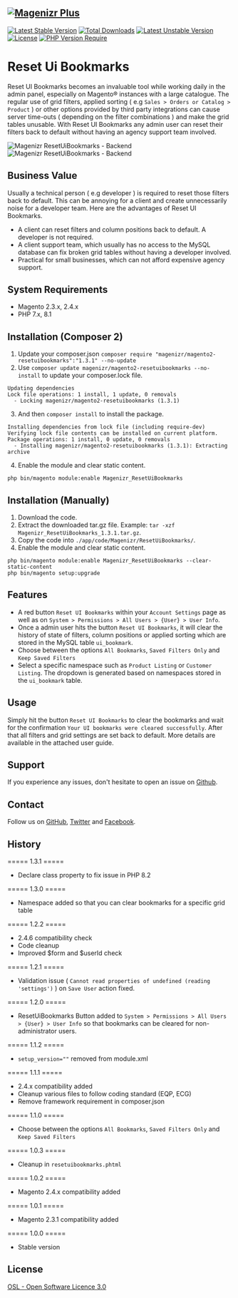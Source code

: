 [![Magenizr Plus](https://images2.imgbox.com/11/6b/yVOOloaA_o.gif)](https://account.magenizr.com)
---
[![Latest Stable Version](http://poser.pugx.org/magenizr/magento2-resetuibookmarks/v)](https://packagist.org/packages/magenizr/magento2-resetuibookmarks) [![Total Downloads](http://poser.pugx.org/magenizr/magento2-resetuibookmarks/downloads)](https://packagist.org/packages/magenizr/magento2-resetuibookmarks) [![Latest Unstable Version](http://poser.pugx.org/magenizr/magento2-resetuibookmarks/v/unstable)](https://packagist.org/packages/magenizr/magento2-resetuibookmarks) [![License](http://poser.pugx.org/magenizr/magento2-resetuibookmarks/license)](https://packagist.org/packages/magenizr/magento2-resetuibookmarks) [![PHP Version Require](http://poser.pugx.org/magenizr/magento2-resetuibookmarks/require/php)](https://packagist.org/packages/magenizr/magento2-resetuibookmarks)

# Reset Ui Bookmarks
Reset UI Bookmarks becomes an invaluable tool while working daily in the admin panel, especially on Magento® instances with a large catalogue. The regular use of grid filters, applied sorting ( e.g `Sales > Orders or Catalog > Product` ) or other options provided by third party integrations can cause server time-outs ( depending on the filter combinations ) and make the grid tables unusable. With Reset UI Bookmarks any admin user can reset their filters back to default without having an agency support team involved.

![Magenizr ResetUiBookmarks - Backend](https://images2.imgbox.com/a0/75/VcpYFnTE_o.png)
![Magenizr ResetUiBookmarks - Backend](https://images2.imgbox.com/95/73/AljWoGJe_o.png)

## Business Value
Usually a technical person ( e.g developer ) is required to reset those filters back to default. This can be annoying for a client and create unnecessarily noise for a developer team. Here are the advantages of Reset UI Bookmarks.

* A client can reset filters and column positions back to default. A developer is not required.
* A client support team, which usually has no access to the MySQL database can fix broken grid tables without having a developer involved.
* Practical for small businesses, which can not afford expensive agency support.

## System Requirements
- Magento 2.3.x, 2.4.x
- PHP 7.x, 8.1

## Installation (Composer 2)

1. Update your composer.json `composer require "magenizr/magento2-resetuibookmarks":"1.3.1" --no-update`
2. Use `composer update magenizr/magento2-resetuibookmarks --no-install` to update your composer.lock file.

```
Updating dependencies
Lock file operations: 1 install, 1 update, 0 removals
  - Locking magenizr/magento2-resetuibookmarks (1.3.1)
```

3. And then `composer install` to install the package.

```
Installing dependencies from lock file (including require-dev)
Verifying lock file contents can be installed on current platform.
Package operations: 1 install, 0 update, 0 removals
  - Installing magenizr/magento2-resetuibookmarks (1.3.1): Extracting archive
```

4. Enable the module and clear static content.

```
php bin/magento module:enable Magenizr_ResetUiBookmarks
```

## Installation (Manually)
1. Download the code.
2. Extract the downloaded tar.gz file. Example: `tar -xzf Magenizr_ResetUiBookmarks_1.3.1.tar.gz`.
3. Copy the code into `./app/code/Magenizr/ResetUiBookmarks/`.
4. Enable the module and clear static content.

```
php bin/magento module:enable Magenizr_ResetUiBookmarks --clear-static-content
php bin/magento setup:upgrade
```

## Features
* A red button `Reset UI Bookmarks` within your `Account Settings` page as well as on `System > Permissions > All Users > {User} > User Info`.
* Once a admin user hits the button `Reset UI Bookmarks`, it will clear the history of state of filters, column positions or applied sorting which are stored in the MySQL table `ui_bookmark`.
* Choose between the options `All Bookmarks`, `Saved Filters Only` and `Keep Saved Filters`
* Select a specific namespace such as `Product Listing` or `Customer Listing`. The dropdown is generated based on namespaces stored in the `ui_bookmark` table.

## Usage
Simply hit the button `Reset UI Bookmarks` to clear the bookmarks and wait for the confirmation `Your UI bookmarks were cleared successfully`. After that all filters and grid settings are set back to default. More details are available in the attached user guide.

## Support
If you experience any issues, don't hesitate to open an issue on [Github](https://github.com/magenizr/Magenizr_Debugger/issues).

## Contact
Follow us on [GitHub](https://github.com/magenizr), [Twitter](https://twitter.com/magenizr) and [Facebook](https://www.facebook.com/magenizr).

## History
===== 1.3.1 =====
* Declare class property to fix issue in PHP 8.2

===== 1.3.0 =====
* Namespace added so that you can clear bookmarks for a specific grid table

===== 1.2.2 =====
* 2.4.6 compatibility check
* Code cleanup
* Improved $form and $userId check

===== 1.2.1 =====
* Validation issue ( `Cannot read properties of undefined (reading 'settings')` ) on `Save User` action fixed.

===== 1.2.0 =====
* ResetUiBookmarks Button added to `System > Permissions > All Users > {User} > User Info` so that bookmarks can be cleared for non-administrator users.

===== 1.1.2 =====
* `setup_version=""` removed from module.xml

===== 1.1.1 =====
* 2.4.x compatibility added
* Cleanup various files to follow coding standard (EQP, ECG)
* Remove framework requirement in composer.json

===== 1.1.0 =====
* Choose between the options `All Bookmarks`, `Saved Filters Only` and `Keep Saved Filters`

===== 1.0.3 =====
* Cleanup in `resetuibookmarks.phtml`

===== 1.0.2 =====
* Magento 2.4.x compatibility added

===== 1.0.1 =====
* Magento 2.3.1 compatibility added

===== 1.0.0 =====
* Stable version

## License
[OSL - Open Software Licence 3.0](https://opensource.org/licenses/osl-3.0.php)

